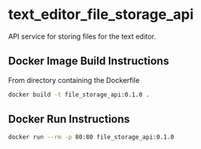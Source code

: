 # text_editor_file_storage_api
API service for storing files for the text editor.

## Docker Image Build Instructions
From directory containing the Dockerfile
```Bash
docker build -t file_storage_api:0.1.0 .
```

## Docker Run Instructions
```Bash
docker run --rm -p 80:80 file_storage_api:0.1.0
